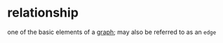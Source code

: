 relationship
=====

one of the basic elements of a [graph](graph.md); may also be referred to as an `edge`

